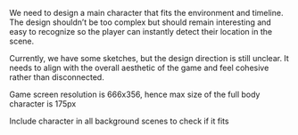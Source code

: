 We need to design a main character that fits the environment and timeline. The design shouldn’t be too complex but should remain interesting and easy to recognize so the player can instantly detect their location in the scene.

Currently, we have some sketches, but the design direction is still unclear. It needs to align with the overall aesthetic of the game and feel cohesive rather than disconnected.

Game screen resolution is 666x356, hence max size of the full body character is 175px

Include character in all background scenes to check if it fits